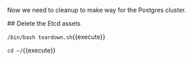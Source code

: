 Now we need to cleanup to make way for the Postgres cluster.

## Delete the Etcd assets

`/bin/bash teardown.sh`{{execute}}

`cd ~/`{{execute}}
